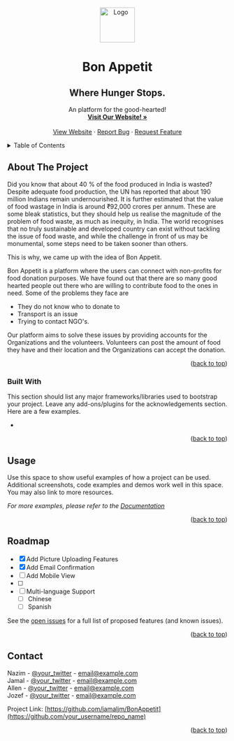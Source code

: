 <!-- Improved compatibility of back to top link: See: https://github.com/othneildrew/Best-README-Template/pull/73 -->
<a name="readme-top"></a>
<!--
*** Thanks for checking out the Best-README-Template. If you have a suggestion
*** that would make this better, please fork the repo and create a pull request
*** or simply open an issue with the tag "enhancement".
*** Don't forget to give the project a star!
*** Thanks again! Now go create something AMAZING! :D
-->



<!-- PROJECT SHIELDS -->
<!--
*** I'm using markdown "reference style" links for readability.
*** Reference links are enclosed in brackets [ ] instead of parentheses ( ).
*** See the bottom of this document for the declaration of the reference variables
*** for contributors-url, forks-url, etc. This is an optional, concise syntax you may use.
*** https://www.markdownguide.org/basic-syntax/#reference-style-links
-->



<!-- PROJECT LOGO -->

<br />
<div align="center">
 <a href="https://github.com/othneildrew/Best-README-Template">
    <img src="logo.jpg" alt="Logo" width="80" height="80">
  </a>
 

  <h1 align="center">Bon Appetit</h1>
  <h2 align="center">Where Hunger Stops.</h2>

  <p align="center">
    An platform for the good-hearted!
    <br />
    <a href="https://bonappletea.netlify.app/"><strong>Visit Our Website! »</strong></a>
    <br />
    <br />
    <a href="https://bonappletea.netlify.app/">View Website</a>
    ·
    <a href="https://github.com/jamaljm/BonAppetit/issues">Report Bug</a>
    ·
    <a href="https://github.com/othneildrew/Best-README-Template/issues">Request Feature</a>
  </p>
</div>



<!-- TABLE OF CONTENTS -->
<details>
  <summary>Table of Contents</summary>
  <ol>
    <li>
      <a href="#about-the-project">About The Project</a>
      <ul>
        <li><a href="#built-with">Built With</a></li>
      </ul>
    </li>
    <li>
      <a href="#getting-started">Getting Started</a>
      <ul>
        <li><a href="#prerequisites">Prerequisites</a></li>
        <li><a href="#installation">Installation</a></li>
      </ul>
    </li>
    <li><a href="#usage">Usage</a></li>
    <li><a href="#roadmap">Roadmap</a></li>
    <li><a href="#contributing">Contributing</a></li>
    <li><a href="#license">License</a></li>
    <li><a href="#contact">Contact</a></li>
    <li><a href="#acknowledgments">Acknowledgments</a></li>
  </ol>
</details>



<!-- ABOUT THE PROJECT -->
## About The Project


Did you know that about 40 % of the food produced in India is wasted?
Despite adequate food production, the UN has reported that about 190 million Indians remain undernourished. It is further estimated that the
value of food wastage in India is around ₹92,000 crores per annum.
These are some bleak statistics, but they should help us realise the magnitude of the problem of food waste, as much as inequity, in India.
The world recognises that no truly sustainable and developed country can exist without tackling the issue of food waste, and while the challenge
in front of us may be monumental, some steps need to be taken sooner than others.

This is why, we came up with the idea of  Bon Appetit.

Bon Appetit is a platform where the users can connect with non-profits for food donation purposes.
We have found out that there are so many good hearted people out there who are willing to contribute food to the ones in need.
Some of the problems they face are 
* They do not know who to donate to
* Transport is an issue
* Trying to contact NGO's.

Our platform aims to solve these issues by providing accounts for the Organizations and the volunteers.
Volunteers can post the amount of food they have and their location and the Organizations can accept the donation.








<p align="right">(<a href="#readme-top">back to top</a>)</p>



### Built With

This section should list any major frameworks/libraries used to bootstrap your project. Leave any add-ons/plugins for the acknowledgements section. Here are a few examples.


* 

<p align="right">(<a href="#readme-top">back to top</a>)</p>








<!-- USAGE EXAMPLES -->
## Usage

Use this space to show useful examples of how a project can be used. Additional screenshots, code examples and demos work well in this space. You may also link to more resources.

_For more examples, please refer to the [Documentation](https://example.com)_

<p align="right">(<a href="#readme-top">back to top</a>)</p>



<!-- ROADMAP -->
## Roadmap

- [x] Add Picture Uploading Features
- [x] Add Email Confirmation
- [ ] Add Mobile View
- [ ] 
- [ ] Multi-language Support
    - [ ] Chinese
    - [ ] Spanish

See the [open issues](https://github.com/othneildrew/Best-README-Template/issues) for a full list of proposed features (and known issues).

<p align="right">(<a href="#readme-top">back to top</a>)</p>







<!-- CONTACT -->
## Contact

Nazim - [@your_twitter](https://twitter.com/your_username) - email@example.com <br>
Jamal  - [@your_twitter](https://twitter.com/your_username) - email@example.com <br>
Allen - [@your_twitter](https://twitter.com/your_username) - email@example.com <br>
Jozef - [@your_twitter](https://twitter.com/your_username) - email@example.com <br>

Project Link: [https://github.com/jamaljm/BonAppetit](https://github.com/your_username/repo_name)

<p align="right">(<a href="#readme-top">back to top</a>)</p>



<!-- ACKNOWLEDGMENTS -->



